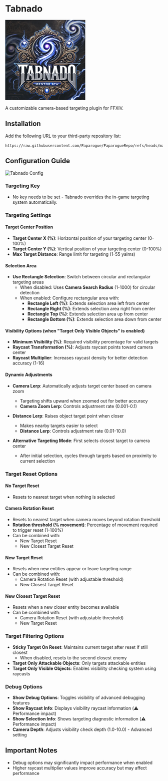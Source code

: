 # Tabnado
![Tabnado Icon](https://raw.githubusercontent.com/Paparogue/Tabnado/2579f4200a6ba0e60bd12eb6acd31be341e08490/tabnado.png)

A customizable camera-based targeting plugin for FFXIV.

## Installation
Add the following URL to your third-party repository list:
```
https://raw.githubusercontent.com/Paparogue/PaparogueRepo/refs/heads/main/repo.json
```

## Configuration Guide
![Tabnado Config](https://raw.github.com/Paparogue/Tabnado/4e136700e6277247c241a4c26b142613224cd55f/Tabnado_v1.6.4.png)

### Targeting Key
- No key needs to be set - Tabnado overrides the in-game targeting system automatically.

### Targeting Settings

#### Target Center Position
- **Target Center X (%)**: Horizontal position of your targeting center (0-100%)
- **Target Center Y (%)**: Vertical position of your targeting center (0-100%)
- **Max Target Distance**: Range limit for targeting (1-55 yalms)

#### Selection Area
- **Use Rectangle Selection**: Switch between circular and rectangular targeting areas
  - When disabled: Uses **Camera Search Radius** (1-1000) for circular detection
  - When enabled: Configure rectangular area with:
    - **Rectangle Left (%)**: Extends selection area left from center
    - **Rectangle Right (%)**: Extends selection area right from center
    - **Rectangle Top (%)**: Extends selection area up from center
    - **Rectangle Bottom (%)**: Extends selection area down from center

#### Visibility Options (when "Target Only Visible Objects" is enabled)
- **Minimum Visibility (%)**: Required visibility percentage for valid targets
- **Raycast Transformation (%)**: Adjusts raycast points toward camera center
- **Raycast Multiplier**: Increases raycast density for better detection accuracy (1-16)

#### Dynamic Adjustments
- **Camera Lerp**: Automatically adjusts target center based on camera zoom
  - Targeting shifts upward when zoomed out for better accuracy
  - **Camera Zoom Lerp**: Controls adjustment rate (0.001-0.1)
  
- **Distance Lerp**: Raises object target point when closer
  - Makes nearby targets easier to select
  - **Distance Lerp**: Controls adjustment rate (0.01-10.0)
  
- **Alternative Targeting Mode**: First selects closest target to camera center
  - After initial selection, cycles through targets based on proximity to current selection

### Target Reset Options

#### No Target Reset
- Resets to nearest target when nothing is selected

#### Camera Rotation Reset
- Resets to nearest target when camera moves beyond rotation threshold
- **Rotation threshold (% movement)**: Percentage of movement required to trigger reset (1-100%)
- Can be combined with:
  - New Target Reset
  - New Closest Target Reset

#### New Target Reset
- Resets when new entities appear or leave targeting range
- Can be combined with:
  - Camera Rotation Reset (with adjustable threshold)
  - New Closest Target Reset

#### New Closest Target Reset
- Resets when a new closer entity becomes available
- Can be combined with:
  - Camera Rotation Reset (with adjustable threshold)
  - New Target Reset

### Target Filtering Options
- **Sticky Target On Reset**: Maintains current target after reset if still closest
  - When disabled, resets to the second closest enemy
- **Target Only Attackable Objects**: Only targets attackable entities
- **Target Only Visible Objects**: Enables visibility checking system using raycasts

### Debug Options
- **Show Debug Options**: Toggles visibility of advanced debugging features
- **Show Raycast Info**: Displays visibility raycast information (⚠️ Performance impact)
- **Show Selection Info**: Shows targeting diagnostic information (⚠️ Performance impact)
- **Camera Depth**: Adjusts visibility check depth (1.0-10.0) - Advanced setting

## Important Notes
- Debug options may significantly impact performance when enabled
- Higher raycast multiplier values improve accuracy but may affect performance
